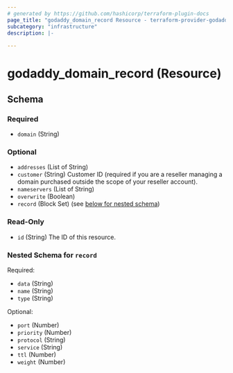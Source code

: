 ```yaml
---
# generated by https://github.com/hashicorp/terraform-plugin-docs
page_title: "godaddy_domain_record Resource - terraform-provider-godaddy"
subcategory: "infrastructure"
description: |-
  
---
```


# godaddy_domain_record (Resource)





<!-- schema generated by tfplugindocs -->
## Schema

### Required

- `domain` (String)

### Optional

- `addresses` (List of String)
- `customer` (String) Customer ID (required if you are a reseller managing a domain purchased outside the scope of your reseller account).
- `nameservers` (List of String)
- `overwrite` (Boolean)
- `record` (Block Set) (see [below for nested schema](#nestedblock--record))

### Read-Only

- `id` (String) The ID of this resource.

<a id="nestedblock--record"></a>
### Nested Schema for `record`

Required:

- `data` (String)
- `name` (String)
- `type` (String)

Optional:

- `port` (Number)
- `priority` (Number)
- `protocol` (String)
- `service` (String)
- `ttl` (Number)
- `weight` (Number)

